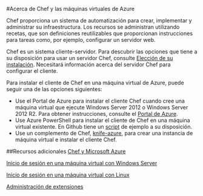 <properties
	pageTitle="Acerca de Chef y las máquinas virtuales de Azure"
	description="Describe la instalación y configuración de Chef en una máquina virtual de Azure."
	services="virtual-machines"
	documentationCenter=""
	authors="KBDAzure"
	manager="timlt"
	editor=""/>

<tags
	ms.service="virtual-machines"
	ms.workload="infrastructure-services"
	ms.tgt_pltfrm="vm-windows"
	ms.devlang="na"
	ms.topic="article"
	ms.date="05/20/2015"
	ms.author="kathydav"/>

#Acerca de Chef y las máquinas virtuales de Azure

Chef proporciona un sistema de automatización para crear, implementar y administrar su infraestructura. Los recursos se administran utilizando recetas, que son definiciones reutilizables que proporcionan instrucciones para tareas como, por ejemplo, configurar un servidor web.

Chef es un sistema cliente-servidor. Para descubrir las opciones que tiene a su disposición para usar un servidor Chef, consulte [Elección de su instalación](http://www.getchef.com/chef/choose-your-version/). Necesitará información acerca del servidor Chef para configurar el cliente.

Para instalar el cliente de Chef en una máquina virtual de Azure, puede seguir una de las opciones siguientes:

- Use el Portal de Azure para instalar el cliente Chef cuando cree una máquina virtual que ejecute Windows Server 2012 o Windows Server 2012 R2. Para obtener instrucciones, consulte el [Portal de Azure](https://docs.chef.io/azure_portal.html).
- Use Azure PowerShell para instalar el cliente de Chef en una máquina virtual existente. En Github tiene un [script](https://gist.github.com/kaustubh-d/cea1aa75baebd3615609) de ejemplo a su disposición.
- Use un complemento de Chef, [knife-azure](http://docs.getchef.com/plugin_knife_azure.html), para crear una instancia de máquina virtual e instalar el cliente Chef.


##Recursos adicionales
[Chef y Microsoft Azure]

[Inicio de sesión en una máquina virtual con Windows Server]

[Inicio de sesión en una máquina virtual con Linux]

[Administración de extensiones]

<!--Link references-->
[Chef y Microsoft Azure]: http://www.getchef.com/solutions/azure/
[Inicio de sesión en una máquina virtual con Windows Server]: virtual-machines-log-on-windows-server.md
[Inicio de sesión en una máquina virtual con Linux]: virtual-machines-linux-how-to-log-on.md
[Administración de extensiones]: http://go.microsoft.com/fwlink/p/?linkid=390493&clcid=0x409

<!---HONumber=August15_HO6-->